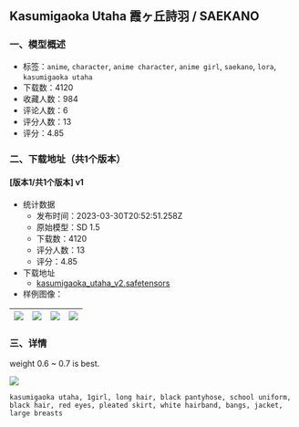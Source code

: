 ## Kasumigaoka Utaha 霞ヶ丘詩羽 / SAEKANO
### 一、模型概述

- 标签：`anime`, `character`, `anime character`, `anime girl`, `saekano`, `lora`, `kasumigaoka utaha`
- 下载数：4120
- 收藏人数：984
- 评论人数：6
- 评分人数：13
- 评分：4.85

### 二、下载地址（共1个版本）

#### [版本1/共1个版本] v1

- 统计数据
  - 发布时间：2023-03-30T20:52:51.258Z
  - 原始模型：SD 1.5
  - 下载数：4120
  - 评分人数：13
  - 评分：4.85
- 下载地址
  - [kasumigaoka_utaha_v2.safetensors](https://civitai.com/api/download/models/32159)
- 样例图像：

| <img src="https://image.civitai.com/xG1nkqKTMzGDvpLrqFT7WA/3428429e-3c84-458d-c0c8-245351522200/width=450/366146.jpeg" /> | <img src="https://image.civitai.com/xG1nkqKTMzGDvpLrqFT7WA/301e957d-9641-4c75-90f1-bc2ec88d9500/width=450/366156.jpeg" /> | <img src="https://image.civitai.com/xG1nkqKTMzGDvpLrqFT7WA/075faea7-f423-4400-2bf4-6ea133be7d00/width=450/366155.jpeg" /> | <img src="https://image.civitai.com/xG1nkqKTMzGDvpLrqFT7WA/8a39a856-ee85-47d1-bbae-11e6526ff100/width=450/366154.jpeg" /> |
| ---- | ---- | ---- | ---- |


### 三、详情
<p>weight 0.6 ~ 0.7 is best.<br /></p><img src="https://imagecache.civitai.com/xG1nkqKTMzGDvpLrqFT7WA/e9cc439b-9273-4def-50e9-c24545f7b700/width=525/e9cc439b-9273-4def-50e9-c24545f7b700" /><p><code>kasumigaoka utaha, 1girl, long hair, black pantyhose, school uniform, black hair, red eyes, pleated skirt, white hairband, bangs, jacket, large breasts</code></p>